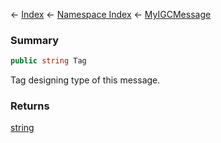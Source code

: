 ← [Index](Api-Index) ← [Namespace Index](Namespace-Index) ← [MyIGCMessage](Sandbox.ModAPI.Ingame.MyIGCMessage)

### Summary

```csharp
public string Tag
```

Tag designing type of this message.

### Returns

[string](https://docs.microsoft.com/en-us/dotnet/api/system.string?view=netframework-4.6)

